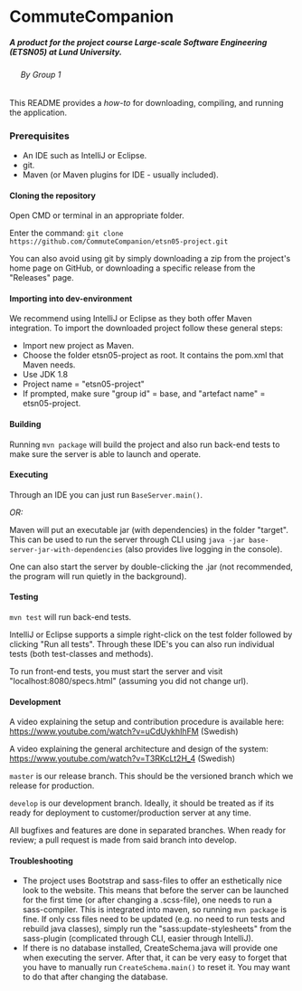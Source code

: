 # CommuteCompanion
##### A product for the project course **Large-scale Software Engineering** (ETSN05) at Lund University.
###### &nbsp;&nbsp;&nbsp;&nbsp; By Group 1

This README provides a *how-to* for downloading, compiling, and running the application.

### Prerequisites
- An IDE such as IntelliJ or Eclipse.
- git.
- Maven (or Maven plugins for IDE - usually included).


#### Cloning the repository
Open CMD or terminal in an appropriate folder.

Enter the command:
`git clone https://github.com/CommuteCompanion/etsn05-project.git`

You can also avoid using git by simply downloading a zip from the project's home page on GitHub, or downloading a specific release from the "Releases" page.


#### Importing into dev-environment
We recommend using IntelliJ or Eclipse as they both offer Maven integration. To import the downloaded project follow these general steps:
- Import new project as Maven.
- Choose the folder etsn05-project as root. It contains the pom.xml that Maven needs.
- Use JDK 1.8
- Project name = "etsn05-project"
- If prompted, make sure "group id" = base, and "artefact name" = etsn05-project.

#### Building
Running `mvn package` will build the project and also run back-end tests to make sure the server is able to launch and operate.

#### Executing
Through an IDE you can just run `BaseServer.main()`.

*OR:* 

Maven will put an executable jar (with dependencies) in the folder "target". This can be used to run the server through CLI using `java -jar base-server-jar-with-dependencies` (also provides live logging in the console).

One can also start the server by double-clicking the .jar (not recommended, the program will run quietly in the background).

#### Testing
`mvn test` will run back-end tests.

IntelliJ or Eclipse supports a simple right-click on the test folder followed by clicking "Run all tests". Through these IDE's you can also run individual tests (both test-classes and methods).

To run front-end tests, you must start the server and visit "localhost:8080/specs.html" (assuming you did not change url).

#### Development
A video explaining the setup and contribution procedure is available here: https://www.youtube.com/watch?v=uCdUykhIhFM (Swedish)

A video explaining the general architecture and design of the system: https://www.youtube.com/watch?v=T3RKcLt2H_4 (Swedish)

`master` is our release branch. This should be the versioned branch which we release for production.

`develop` is our development branch. Ideally, it should be treated as if its ready for deployment to customer/production server at any time.

All bugfixes and features are done in separated branches. When ready for review; a pull request is made from said branch into develop. 

#### Troubleshooting
 - The project uses Bootstrap and sass-files to offer an esthetically nice look to the website. This means that before the server can be launched for the first time (or after changing a .scss-file), one needs to run a sass-compiler. This is integrated into maven, so running `mvn package` is fine. If only css files need to be updated (e.g. no need to run tests and rebuild java classes), simply run the "sass:update-stylesheets" from the sass-plugin (complicated through CLI, easier through IntelliJ).
 - If there is no database installed, CreateSchema.java will provide one when executing the server. After that, it can be very easy to forget that you have to manually run `CreateSchema.main()` to reset it. You may want to do that after changing the database.